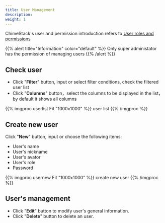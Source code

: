 ```yaml
---
title: User Management
description: 
weight: 1
---
```



ChimeStack's user and permission introduction refers to [User roles and permissions](/en/docs/usage/user_role)

{{% alert title="Information" color="default" %}}
Only super administator has the permission of managing users
{{% /alert %}}

## Check user
  * Click "**Filter**" button, input or select filter conditions, check the filtered user list
  * Click "**Columns**" button，select the columns to be displayed in the list，by default it shows all columns


{{% imgproc userlist Fit "1000x1000" %}}
user list
{{% /imgproc %}}

## Create new user
Click "**New**" button, input or choose the following items:
  * User's name
  * User's nickname
  * User's avator
  * User's role
  * Password

{{% imgproc usernew Fit "1000x1000" %}}
create new user
{{% /imgproc %}}

## User's management
  * Click "**Edit**" button to modify user's general information.
  * Click "**Delete**" button to delete an user.
